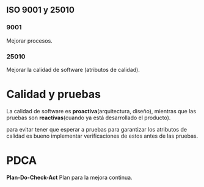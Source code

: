 ## ISO 9001 y 25010
### 9001
Mejorar procesos.
### 25010
Mejorar la calidad de software (atributos de calidad). 

# Calidad y pruebas
La calidad de software es **proactiva**(arquitectura, diseño), mientras que las pruebas son **reactivas**(cuando ya está desarrollado el producto).

para evitar tener que esperar a pruebas para garantizar los atributos de calidad es bueno implementar verificaciones de estos antes de las pruebas.

# PDCA
**Plan-Do-Check-Act**
Plan para la mejora continua.

